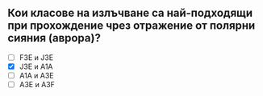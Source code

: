 ## Кои класове на излъчване са най-подходящи при прохождение чрез отражение от полярни сияния (аврора)?

<!-- Верният отговор е отбелязан с [X] -->

- [ ] F3E и J3E
- [X] J3E и A1A
- [ ] A1A и A3E
- [ ] A3E и A3F
